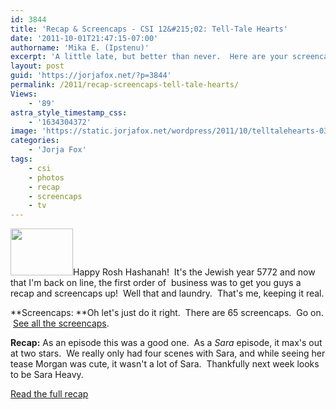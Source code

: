 ```yaml
---
id: 3844
title: 'Recap & Screencaps - CSI 12&#215;02: Tell-Tale Hearts'
date: '2011-10-01T21:47:15-07:00'
authorname: 'Mika E. (Ipstenu)'
excerpt: 'A little late, but better than never.  Here are your screencaps and recap from "Tell-Tale Hearts"'
layout: post
guid: 'https://jorjafox.net/?p=3844'
permalink: /2011/recap-screencaps-tell-tale-hearts/
Views:
    - '89'
astra_style_timestamp_css:
    - '1634304372'
image: 'https://static.jorjafox.net/wordpress/2011/10/telltalehearts-038.jpg'
categories:
    - 'Jorja Fox'
tags:
    - csi
    - photos
    - recap
    - screencaps
    - tv
---
```


<img class="alignleft size-thumbnail wp-image-3845" title="telltalehearts-038" src="//static.jorjafox.net/wordpress/2011/10/telltalehearts-038-210x140.jpg" alt="" width="100" height="75" />Happy Rosh Hashanah!  It's the Jewish year 5772 and now that I'm back on line, the first order of  business was to get you guys a recap and screencaps up!  Well that and laundry.  That's me, keeping it real.

**Screencaps:
**Oh let's just do it right.  There are 65 screencaps.  Go on.  <a href="https://jorjafox.net/gallery/tv/csi/season12/telltalehearts">See all the screencaps</a>.

**Recap:**
As an episode this was a good one.  As a _Sara_ episode, it max's out at two stars.  We really only had four scenes with Sara, and while seeing her tease Morgan was cute, it wasn't a lot of Sara.  Thankfully next week looks to be Sara Heavy.

<a href="https://jorjafox.net/wiki/Tell-Tale_Hearts">Read the full recap</a>
